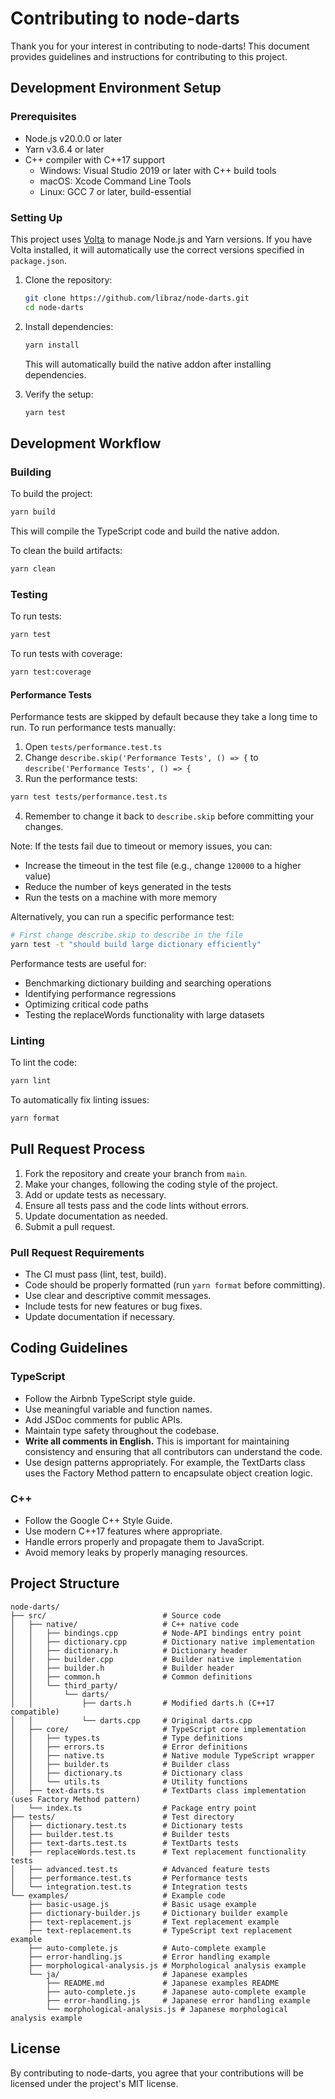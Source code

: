 # Contributing to node-darts

Thank you for your interest in contributing to node-darts! This document provides guidelines and instructions for contributing to this project.

## Development Environment Setup

### Prerequisites

- Node.js v20.0.0 or later
- Yarn v3.6.4 or later
- C++ compiler with C++17 support
  - Windows: Visual Studio 2019 or later with C++ build tools
  - macOS: Xcode Command Line Tools
  - Linux: GCC 7 or later, build-essential

### Setting Up

This project uses [Volta](https://volta.sh/) to manage Node.js and Yarn versions. If you have Volta installed, it will automatically use the correct versions specified in `package.json`.

1. Clone the repository:

   ```bash
   git clone https://github.com/libraz/node-darts.git
   cd node-darts
   ```

2. Install dependencies:

   ```bash
   yarn install
   ```

   This will automatically build the native addon after installing dependencies.

3. Verify the setup:
   ```bash
   yarn test
   ```

## Development Workflow

### Building

To build the project:

```bash
yarn build
```

This will compile the TypeScript code and build the native addon.

To clean the build artifacts:

```bash
yarn clean
```

### Testing

To run tests:

```bash
yarn test
```

To run tests with coverage:

```bash
yarn test:coverage
```

#### Performance Tests

Performance tests are skipped by default because they take a long time to run. To run performance tests manually:

1. Open `tests/performance.test.ts`
2. Change `describe.skip('Performance Tests', () => {` to `describe('Performance Tests', () => {`
3. Run the performance tests:

```bash
yarn test tests/performance.test.ts
```

4. Remember to change it back to `describe.skip` before committing your changes.

Note: If the tests fail due to timeout or memory issues, you can:
- Increase the timeout in the test file (e.g., change `120000` to a higher value)
- Reduce the number of keys generated in the tests
- Run the tests on a machine with more memory

Alternatively, you can run a specific performance test:

```bash
# First change describe.skip to describe in the file
yarn test -t "should build large dictionary efficiently"
```

Performance tests are useful for:
- Benchmarking dictionary building and searching operations
- Identifying performance regressions
- Optimizing critical code paths
- Testing the replaceWords functionality with large datasets

### Linting

To lint the code:

```bash
yarn lint
```

To automatically fix linting issues:

```bash
yarn format
```

## Pull Request Process

1. Fork the repository and create your branch from `main`.
2. Make your changes, following the coding style of the project.
3. Add or update tests as necessary.
4. Ensure all tests pass and the code lints without errors.
5. Update documentation as needed.
6. Submit a pull request.

### Pull Request Requirements

- The CI must pass (lint, test, build).
- Code should be properly formatted (run `yarn format` before committing).
- Use clear and descriptive commit messages.
- Include tests for new features or bug fixes.
- Update documentation if necessary.

## Coding Guidelines

### TypeScript

- Follow the Airbnb TypeScript style guide.
- Use meaningful variable and function names.
- Add JSDoc comments for public APIs.
- Maintain type safety throughout the codebase.
- **Write all comments in English.** This is important for maintaining consistency and ensuring that all contributors can understand the code.
- Use design patterns appropriately. For example, the TextDarts class uses the Factory Method pattern to encapsulate object creation logic.

### C++

- Follow the Google C++ Style Guide.
- Use modern C++17 features where appropriate.
- Handle errors properly and propagate them to JavaScript.
- Avoid memory leaks by properly managing resources.

## Project Structure

```
node-darts/
├── src/                          # Source code
│   ├── native/                   # C++ native code
│   │   ├── bindings.cpp          # Node-API bindings entry point
│   │   ├── dictionary.cpp        # Dictionary native implementation
│   │   ├── dictionary.h          # Dictionary header
│   │   ├── builder.cpp           # Builder native implementation
│   │   ├── builder.h             # Builder header
│   │   ├── common.h              # Common definitions
│   │   └── third_party/
│   │       └── darts/
│   │           ├── darts.h       # Modified darts.h (C++17 compatible)
│   │           └── darts.cpp     # Original darts.cpp
│   ├── core/                     # TypeScript core implementation
│   │   ├── types.ts              # Type definitions
│   │   ├── errors.ts             # Error definitions
│   │   ├── native.ts             # Native module TypeScript wrapper
│   │   ├── builder.ts            # Builder class
│   │   ├── dictionary.ts         # Dictionary class
│   │   └── utils.ts              # Utility functions
│   ├── text-darts.ts             # TextDarts class implementation (uses Factory Method pattern)
│   └── index.ts                  # Package entry point
├── tests/                        # Test directory
│   ├── dictionary.test.ts        # Dictionary tests
│   ├── builder.test.ts           # Builder tests
│   ├── text-darts.test.ts        # TextDarts tests
│   ├── replaceWords.test.ts      # Text replacement functionality tests
│   ├── advanced.test.ts          # Advanced feature tests
│   ├── performance.test.ts       # Performance tests
│   └── integration.test.ts       # Integration tests
└── examples/                     # Example code
    ├── basic-usage.js            # Basic usage example
    ├── dictionary-builder.js     # Dictionary builder example
    ├── text-replacement.js       # Text replacement example
    ├── text-replacement.ts       # TypeScript text replacement example
    ├── auto-complete.js          # Auto-complete example
    ├── error-handling.js         # Error handling example
    ├── morphological-analysis.js # Morphological analysis example
    └── ja/                       # Japanese examples
        ├── README.md             # Japanese examples README
        ├── auto-complete.js      # Japanese auto-complete example
        ├── error-handling.js     # Japanese error handling example
        └── morphological-analysis.js # Japanese morphological analysis example
```

## License

By contributing to node-darts, you agree that your contributions will be licensed under the project's MIT license.
